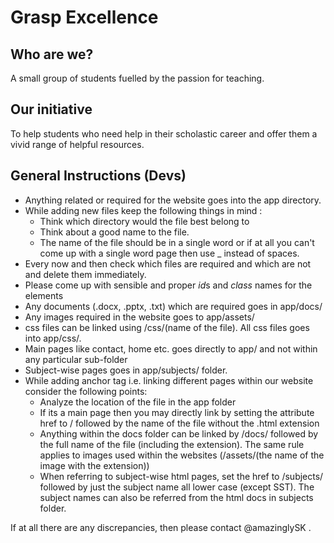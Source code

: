 # Grasp Excellence

## Who are we?

A small group of students fuelled by the passion for teaching.

## Our initiative

To help students who need help in their scholastic career and offer them a vivid range of helpful resources.

## General Instructions (Devs)

- Anything related or required for the website goes into the app directory.
- While adding new files keep the following things in mind :
  - Think which directory would the file best belong to
  - Think about a good name to the file.
  - The name of the file should be in a single word or if at all you can't come up with a single word page then use \_ instead of spaces.
- Every now and then check which files are required and which are not and delete them immediately.
- Please come up with sensible and proper *id*s and _class_ names for the elements
- Any documents (.docx, .pptx, .txt) which are required goes in app/docs/
- Any images required in the website goes to app/assets/
- css files can be linked using /css/(name of the file). All css files goes into app/css/.
- Main pages like contact, home etc. goes directly to app/ and not within any particular sub-folder
- Subject-wise pages goes in app/subjects/ folder.
- While adding anchor tag i.e. linking different pages within our website consider the following points:
  - Analyze the location of the file in the app folder
  - If its a main page then you may directly link by setting the attribute href to / followed by the name of the file without the .html extension
  - Anything within the docs folder can be linked by /docs/ followed by the full name of the file (including the extension). The same rule applies to images used within the websites (/assets/(the name of the image with the extension))
  - When referring to subject-wise html pages, set the href to /subjects/ followed by just the subject name all lower case (except SST). The subject names can also be referred from the html docs in subjects folder.

If at all there are any discrepancies, then please contact @amazinglySK .
